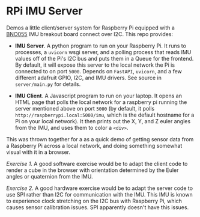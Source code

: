 # RPi IMU Server

Demos a little client/server system for Raspberry Pi equipped with a [BNO055](https://www.adafruit.com/product/2472) IMU breakout board connect over I2C. This repo provides:

- **IMU Server**. A python program to run on your Raspberry Pi. It runs to processes, a `uvicorn` wsgi server, and a polling process that reads IMU values off of the Pi's I2C bus and puts them in a Queue for the frontend. By default, it will expose this server to the local network the Pi is connected to on port `5000`. Depends on `FastAPI`, `uvicorn`, and a few different adafruit GPIO, I2C, and IMU drivers. See source in `server/main.py` for details.

- **IMU Client**. A Javascript program to run on your laptop. It opens an HTML page that polls the local network for a raspberry pi running the server mentioned above on port `5000` (by default, it polls `http://raspberrypi.local:5000/imu`, which is the default hostname for a Pi on your local network). It then prints out the X, Y, and Z euler angles from the IMU, and uses them to color a `<div>`.

This was thrown together for a as a quick demo of getting sensor data from a Raspberry Pi across a local network, and doing something somewhat visual with it in a browser. 

*Exercise 1*. A good software exercise would be to adapt the client code to render a cube in the browser with orientation determined by the Euler angles or quaternion from the IMU.

*Exercise 2*. A good hardware exercise would be to adapt the server code to use SPI rather than I2C for communication with the IMU. This IMU is known to experience clock stretching on the I2C bus with Raspberry Pi, which causes sensor calibration issues. SPI apparently doesn't have this issues.